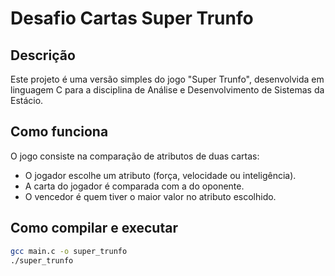 # Desafio Cartas Super Trunfo

## Descrição
Este projeto é uma versão simples do jogo "Super Trunfo", desenvolvida em linguagem C para a disciplina de Análise e Desenvolvimento de Sistemas da Estácio.

## Como funciona
O jogo consiste na comparação de atributos de duas cartas:
- O jogador escolhe um atributo (força, velocidade ou inteligência).
- A carta do jogador é comparada com a do oponente.
- O vencedor é quem tiver o maior valor no atributo escolhido.

## Como compilar e executar
```bash
gcc main.c -o super_trunfo
./super_trunfo
